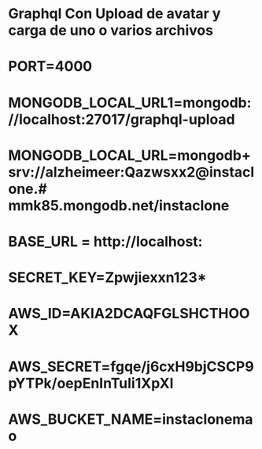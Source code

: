 # Graphql Con Upload de avatar y carga de uno o varios archivos

# PORT=4000
# MONGODB_LOCAL_URL1=mongodb://localhost:27017/graphql-upload
# MONGODB_LOCAL_URL=mongodb+srv://alzheimeer:Qazwsxx2@instaclone.# mmk85.mongodb.net/instaclone
# BASE_URL = http://localhost:
# SECRET_KEY=Zpwjiexxn123*

# AWS_ID=AKIA2DCAQFGLSHCTHOOX
# AWS_SECRET=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
# AWS_BUCKET_NAME=instaclonemao